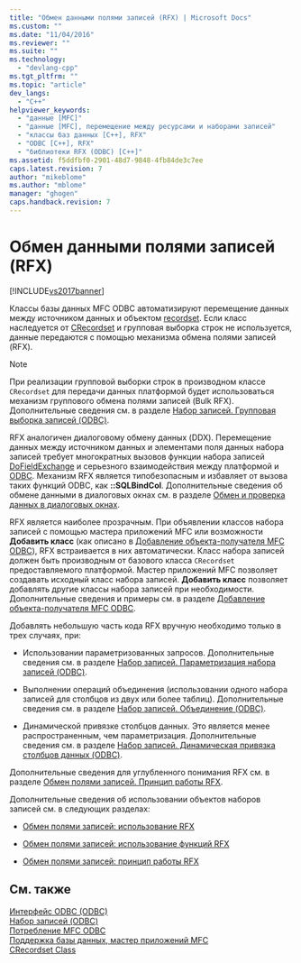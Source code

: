 ```yaml
---
title: "Обмен данными полями записей (RFX) | Microsoft Docs"
ms.custom: ""
ms.date: "11/04/2016"
ms.reviewer: ""
ms.suite: ""
ms.technology: 
  - "devlang-cpp"
ms.tgt_pltfrm: ""
ms.topic: "article"
dev_langs: 
  - "C++"
helpviewer_keywords: 
  - "данные [MFC]"
  - "данные [MFC], перемещение между ресурсами и наборами записей"
  - "классы баз данных [C++], RFX"
  - "ODBC [C++], RFX"
  - "библиотеки RFX (ODBC) [C++]"
ms.assetid: f5ddfbf0-2901-48d7-9848-4fb84de3c7ee
caps.latest.revision: 7
author: "mikeblome"
ms.author: "mblome"
manager: "ghogen"
caps.handback.revision: 7
---
```

# Обмен данными полями записей (RFX)
[!INCLUDE[vs2017banner](../../assembler/inline/includes/vs2017banner.md)]

Классы базы данных MFC ODBC автоматизируют перемещение данных между источником данных и объектом [recordset](../../data/odbc/recordset-odbc.md).  Если класс наследуется от [CRecordset](../Topic/CRecordset%20Class.md) и групповая выборка строк не используется, данные передаются с помощью механизма обмена полями записей \(RFX\).  
  
> [!NOTE]
>  При реализации групповой выборки строк в производном классе `CRecordset` для передачи данных платформой будет использоваться механизм группового обмена полями записей \(Bulk RFX\).  Дополнительные сведения см. в разделе [Набор записей. Групповая выборка записей \(ODBC\)](../Topic/Recordset:%20Fetching%20Records%20in%20Bulk%20\(ODBC\).md).  
  
 RFX аналогичен диалоговому обмену данных \(DDX\).  Перемещение данных между источником данных и элементами поля данных набора записей требует многократных вызовов функции набора записей [DoFieldExchange](../Topic/CRecordset::DoFieldExchange.md) и серьезного взаимодействия между платформой и [ODBC](../../data/odbc/odbc-basics.md).  Механизм RFX является типобезопасным и избавляет от вызова таких функций ODBC, как **::SQLBindCol**.  Дополнительные сведения об обмене данными в диалоговых окнах см. в разделе [Обмен и проверка данных в диалоговых окнах](../../mfc/dialog-data-exchange-and-validation.md).  
  
 RFX является наиболее прозрачным.  При объявлении классов набора записей с помощью мастера приложений MFC или возможности **Добавить класс** \(как описано в [Добавление объекта\-получателя MFC ODBC](../../mfc/reference/adding-an-mfc-odbc-consumer.md)\), RFX встраивается в них автоматически.  Класс набора записей должен быть производным от базового класса `CRecordset` предоставляемого платформой.  Мастер приложений MFC позволяет создавать исходный класс набора записей.  **Добавить класс** позволяет добавлять другие классы набора записей при необходимости.  Дополнительные сведения и примеры см. в разделе [Добавление объекта\-получателя MFC ODBC](../../mfc/reference/adding-an-mfc-odbc-consumer.md).  
  
 Добавлять небольшую часть кода RFX вручную необходимо только в трех случаях, при:  
  
-   Использовании параметризованных запросов.  Дополнительные сведения см. в разделе [Набор записей. Параметризация набора записей \(ODBC\)](../../data/odbc/recordset-parameterizing-a-recordset-odbc.md).  
  
-   Выполнении операций объединения \(использовании одного набора записей для столбцов из двух или более таблиц\).  Дополнительные сведения см. в разделе [Набор записей. Объединение \(ODBC\)](../Topic/Recordset:%20Performing%20a%20Join%20\(ODBC\).md).  
  
-   Динамической привязке столбцов данных.  Это является менее распространенным, чем параметризация.  Дополнительные сведения см. в разделе [Набор записей. Динамическая привязка столбцов данных \(ODBC\)](../../data/odbc/recordset-dynamically-binding-data-columns-odbc.md).  
  
 Дополнительные сведения для углубленного понимания RFX см. в разделе [Обмен полями записей. Принцип работы RFX](../../data/odbc/record-field-exchange-how-rfx-works.md).  
  
 Дополнительные сведения об использовании объектов наборов записей см. в следующих разделах:  
  
-   [Обмен полями записей: использование RFX](../../data/odbc/record-field-exchange-using-rfx.md)  
  
-   [Обмен полями записей: использование функций RFX](../../data/odbc/record-field-exchange-using-the-rfx-functions.md)  
  
-   [Обмен полями записей: принцип работы RFX](../../data/odbc/record-field-exchange-how-rfx-works.md)  
  
## См. также  
 [Интерфейс ODBC \(ODBC\)](../Topic/Open%20Database%20Connectivity%20\(ODBC\).md)   
 [Набор записей \(ODBC\)](../../data/odbc/recordset-odbc.md)   
 [Потребление MFC ODBC](../../mfc/reference/adding-an-mfc-odbc-consumer.md)   
 [Поддержка базы данных, мастер приложений MFC](../../mfc/reference/database-support-mfc-application-wizard.md)   
 [CRecordset Class](../Topic/CRecordset%20Class.md)